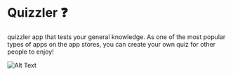 # Quizzler ❓
quizzler app that tests your general knowledge. As one of the most popular types of apps on the app stores, you can create your own quiz for other people to enjoy!

![Alt Text](https://github.com/Thommzy/Quizzler-App/blob/main/quizzler-flutter/Quizzler-app.gif)
